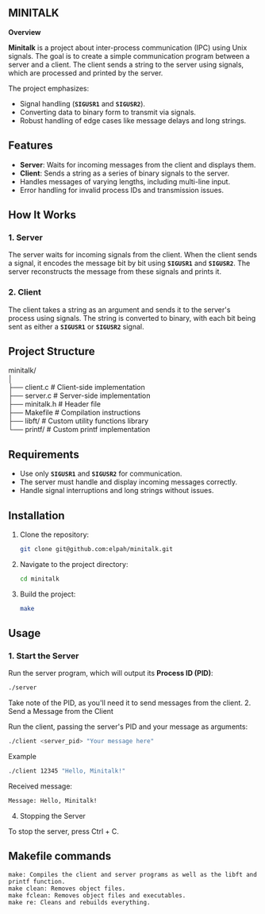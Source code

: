 ## **MINITALK**

**Overview**

**Minitalk** is a project about inter-process communication (IPC) using Unix signals. The goal is to create a simple communication program between a server and a client. The client sends a string to the server using signals, which are processed and printed by the server.

The project emphasizes:
- Signal handling (**`SIGUSR1`** and **`SIGUSR2`**).
- Converting data to binary form to transmit via signals.
- Robust handling of edge cases like message delays and long strings.

## **Features**

- **Server**: Waits for incoming messages from the client and displays them.
- **Client**: Sends a string as a series of binary signals to the server.
- Handles messages of varying lengths, including multi-line input.
- Error handling for invalid process IDs and transmission issues.

## **How It Works**

### **1. Server**

The server waits for incoming signals from the client. When the client sends a signal, it encodes the message bit by bit using **`SIGUSR1`** and **`SIGUSR2`**. The server reconstructs the message from these signals and prints it.

### **2. Client**

The client takes a string as an argument and sends it to the server's process using signals. The string is converted to binary, with each bit being sent as either a **`SIGUSR1`** or **`SIGUSR2`** signal.

## **Project Structure**

minitalk/  
│  
├── client.c        # Client-side implementation  
├── server.c        # Server-side implementation  
├── minitalk.h      # Header file  
├── Makefile        # Compilation instructions  
├── libft/          # Custom utility functions library  
└── printf/         # Custom printf implementation  



## **Requirements**

- Use only **`SIGUSR1`** and **`SIGUSR2`** for communication.
- The server must handle and display incoming messages correctly.
- Handle signal interruptions and long strings without issues.

## **Installation**

1. Clone the repository:
    ```bash
    git clone git@github.com:elpah/minitalk.git
    ```
2. Navigate to the project directory:
    ```bash
    cd minitalk
    ```
3. Build the project:
    ```bash
    make
    ```

## **Usage**

### **1. Start the Server**

Run the server program, which will output its **Process ID (PID)**:

```bash
./server
```

Take note of the PID, as you'll need it to send messages from the client.
2. Send a Message from the Client

Run the client, passing the server's PID and your message as arguments:
```bash
./client <server_pid> "Your message here"
```
Example
```bash
./client 12345 "Hello, Minitalk!"
```

Received message:
```bash
Message: Hello, Minitalk!
```

4. Stopping the Server

To stop the server, press Ctrl + C.

## **Makefile commands**

    make: Compiles the client and server programs as well as the libft and printf function.
    make clean: Removes object files.
    make fclean: Removes object files and executables.
    make re: Cleans and rebuilds everything.

